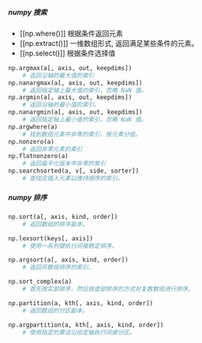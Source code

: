 ##### numpy 搜索
- [[np.where()]]  根据条件返回元素
- [[np.extract()]] 一维数组形式, 返回满足某些条件的元素。
- [[np.select()]]  根据条件选择值
```python
np.argmax(a[, axis, out, keepdims])
	# 返回沿轴的最大值的索引
np.nanargmax(a[, axis, out, keepdims])
	# 返回指定轴上最大值的索引，忽略 NaN 值。
np.argmin(a[, axis, out, keepdims])
	# 返回沿轴的最小值的索引。
np.nanargmin(a[, axis, out, keepdims])
	# 返回指定轴上最小值的索引，忽略 NaN 值。
np.argwhere(a)
	# 找到数组元素中非零的索引，按元素分组。
np.nonzero(a)
	# 返回非零元素的索引
np.flatnonzero(a)
	# 返回扁平化版本中非零的索引
np.searchsorted(a, v[, side, sorter])
	# 查找应插入元素以维持顺序的索引。
```
##### numpy 排序
```python
np.sort(a[, axis, kind, order])
	# 返回数组的排序副本。

np.lexsort(keys[, axis])
	# 使用一系列键执行间接稳定排序。

np.argsort(a[, axis, kind, order])
	# 返回将数组排序的索引。

np.sort_complex(a)
	# 首先按实部排序，然后按虚部排序的方式对复数数组进行排序。

np.partition(a, kth[, axis, kind, order])
	# 返回数组的分区副本。

np.argpartition(a, kth[, axis, kind, order])
	# 使用指定的算法沿给定轴执行间接分区。
```
